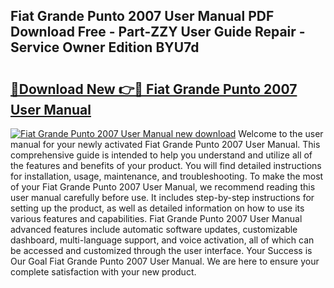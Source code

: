 ## Fiat Grande Punto 2007 User Manual PDF Download Free - Part-ZZY User Guide Repair - Service Owner Edition BYU7d

# <h2><a href="http://cf19569.oget.top/?id=Fiat+Grande+Punto+2007+User+Manual">🔗Download New 👉🔴 Fiat Grande Punto 2007 User Manual</a></h2>

[![Fiat Grande Punto 2007 User Manual new download](https://i.imgur.com/5g1atiW.png)](http://cf19569.oget.top/?id=Fiat+Grande+Punto+2007+User+Manual)
Welcome to the user manual for your newly activated Fiat Grande Punto 2007 User Manual. This comprehensive guide is intended to help you understand and utilize all of the features and benefits of your product. You will find detailed instructions for installation, usage, maintenance, and troubleshooting. To make the most of your Fiat Grande Punto 2007 User Manual, we recommend reading this user manual carefully before use. It includes step-by-step instructions for setting up the product, as well as detailed information on how to use its various features and capabilities. Fiat Grande Punto 2007 User Manual advanced features include automatic software updates, customizable dashboard, multi-language support, and voice activation, all of which can be accessed and customized through the user interface. Your Success is Our Goal Fiat Grande Punto 2007 User Manual. We are here to ensure your complete satisfaction with your new product.
